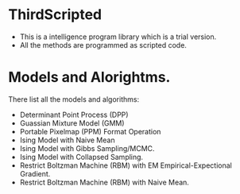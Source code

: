 # ThirdScripted
-   This is a intelligence program library which is a trial version.
-   All the methods are programmed as scripted code.

# Models and Alorightms.
There list all the models and algorithms:
-   Determinant Point Process (DPP)
-   Guassian Mixture Model (GMM)
-   Portable Pixelmap (PPM) Format Operation
-   Ising Model with Naive Mean
-   Ising Model with Gibbs Sampling/MCMC.
-   Ising Model with Collapsed Sampling.
-   Restrict Boltzman Machine (RBM) with EM Empirical-Expectional Gradient.
-   Restrict Boltzman Machine (RBM) with Naive Mean.